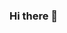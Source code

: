 ### Hi there 👋

<!--
**NeoRoyal/NeoRoyal** is a ✨ _special_ ✨ repository because its `README.md` (this file) appears on your GitHub profile.

Here are some ideas to get you started:

      𝙉𝙚𝙤
➥Programming
➥ CyberSecurity
➥GameDev
✉ royalxeyaloglu884@gmail.com
✉ neoekstra@gmail.com
-->
